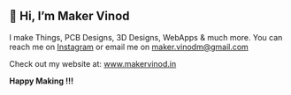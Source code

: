 ## 👋 Hi, I’m Maker Vinod
I make Things, PCB Designs, 3D Designs, WebApps & much more.
You can reach me on [Instagram](instagram.com/maker.vinod) or email me on maker.vinodm@gmail.com

Check out my website at: <a href="https://makervinod.in" target="_blank">www.makervinod.in</a>

**Happy Making !!!**


<!---
makervinod/makervinod is a ✨ special ✨ repository because its `README.md` (this file) appears on your GitHub profile.
You can click the Preview link to take a look at your changes.
--->
